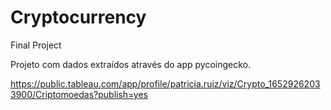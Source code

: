 # Cryptocurrency
 Final Project
 
 Projeto com dados extraídos através do app pycoingecko.
 
 https://public.tableau.com/app/profile/patricia.ruiz/viz/Crypto_16529262033900/Criptomoedas?publish=yes
